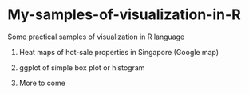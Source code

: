 # My-samples-of-visualization-in-R
Some practical samples of visualization in R language

1) Heat maps of hot-sale properties in Singapore (Google map)  

2) ggplot of simple box plot or histogram

3) More to come 
